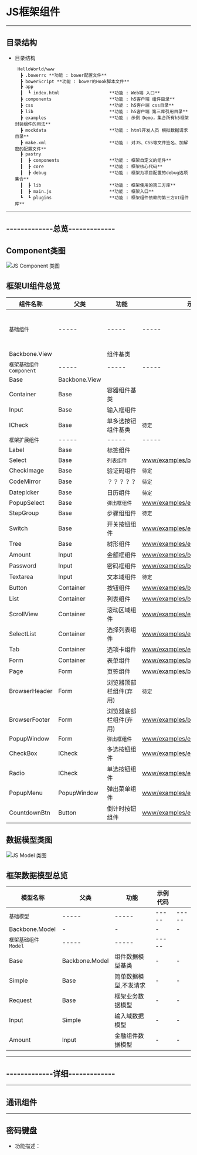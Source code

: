 # JS框架组件

----
## 目录结构

  * 目录结构

         HelloWorld/www
          ┣ .bowerrc **功能 : bower配置文件**            
          ┣ bowerScript **功能 : bower的Hook脚本文件**            
          ┣ app                      
          ┃  ┗ index.html                   **功能 : Web端 入口**
          ┣ components                      **功能 : h5客户端 组件目录**
          ┣ css                             **功能 : h5客户端 css目录**
          ┣ lib                             **功能 : h5客户端 第三库引用目录**
          ┣ examples                        **功能 : 示例 Demo，集合所有h5框架封装组件的用法**
          ┣ mockdata                        **功能 : html开发人员 模拟数据请求 目录**
          ┣ make.xml                        **功能 : 对JS、CSS等文件签名、加解密的配置文件**
          ┣ pastry
          ┃  ┣ components                   **功能 : 框架自定义的组件**
          ┃  ┣ core                         **功能 : 框架核心代码**
          ┃  ┣ debug                        **功能 : 框架为项目配置的debug选项集合**
          ┃  ┣ lib                          **功能 : 框架使用的第三方库**
          ┃  ┣ main.js                      **功能 : 框架入口**
          ┗  ┗ plugins                      **功能 : 框架组件依赖的第三方UI组件库**

----
## -------------总览-------------
## Component类图

![JS Component 类图](../../pastry/images/tutorials/jsComponent.png)

## 框架UI组件总览
| 组件名称 | 父类 | 功能 | 示例代码 | |
|-----|-----|-----|-----|-----|
| `基础组件` |-----|-----|-----|-----|
| Backbone.View || 组件基类 ||
| `框架基础组件 Component` |-----|-----|-----|
| Base | Backbone.View |||
| Container | Base | 容器组件基类 ||
| Input | Base | 输入框组件 ||
| ICheck | Base | 单多选按钮组件基类 | `待定` |
| `框架扩展组件` |-----|-----|-----|
| Label | Base | 标签组件 ||
| Select | Base | `列表组件` | [www/examples/base_amount.html][base_amount] ||
| CheckImage | Base | 验证码组件 | `待定` ||
| CodeMirror | Base | ？？？？？ | `待定` |
| Datepicker | Base | 日历组件 | `待定` ||
| PopupSelect | Base | `弹出框组件` | [www/examples/ex_popupselect.html][ex_popupselect] ||
| StepGroup | Base | 步骤组组件 | `待定` ||
| Switch | Base | 开关按钮组件 | [www/examples/ex_switch.html][ex_switch] ||
| Tree | Base | 树形组件 | [www/examples/ex_tree.html][ex_tree] ||
| Amount | Input | 金额框组件 | [www/examples/base_amount.html][base_amount] ||
| Password | Input | 密码框组件 | [www/examples/base_password.html][base_password] ||
| Textarea | Input | 文本域组件 | `待定` ||
| Button | Container | 按钮组件 | [www/examples/base_button.html][base_button] |
| List | Container | 列表组件 | [www/examples/base_list.html][base_list] ||
| ScrollView | Container | 滚动区域组件 | [www/examples/ex_scrollview.html][ex_scrollview] ||
| SelectList | Container | 选择列表组件 | [www/examples/ex_selectlist.html][ex_selectlist] ||
| Tab | Container | 选项卡组件 | [www/examples/ex_tab.html][ex_tab] ||
| Form | Container | 表单组件 | [www/examples/base_form.html][base_form] |
| Page | Form | 页签组件 | [www/examples/base_page.html][base_page] ||
| BrowserHeader | Form | 浏览器顶部栏组件(弃用) | `待定` ||
| BrowserFooter | Form | 浏览器底部栏组件(弃用) | [www/examples/base_header_footer.html][base_header_footer] ||
| PopupWindow | Form | `弹出框组件` | [www/examples/ex_popupwindow.html][ex_popupwindow] ||
| CheckBox | ICheck | 多选按钮组件 | [www/examples/ex_checkbox.html][ex_checkbox] ||
| Radio | ICheck | 单选按钮组件 | [www/examples/ex_radio.html][ex_radio] ||
| PopupMenu | PopupWindow | 弹出菜单组件 | [www/examples/ex_popupmenu.html][ex_popupmenu] ||
| CountdownBtn | Button | 倒计时按钮组件 | [www/examples/ex_countdownbtn.html][ex_countdownbtn] |

[base_amount]: ../www/examples/base_amount.html
[ex_popupselect]: ../www/examples/ex_popupselect.html
[ex_switch]: ../www/examples/ex_switch.html
[ex_tree]: ../www/examples/ex_tree.html
[base_amount]: ../www/examples/base_amount.html
[base_password]: ../www/examples/base_password.html
[base_button]: ../www/examples/base_button.html
[base_list]: ../www/examples/base_list.html
[ex_scrollview]: ../www/examples/ex_scrollview.html
[ex_selectlist]: ../www/examples/ex_selectlist.html
[ex_tab]: ../www/examples/ex_tab.html
[base_form]: ../www/examples/base_form.html
[base_page]: ../www/examples/base_page.html
[base_header_footer]: ../www/examples/base_header_footer.html
[ex_popupwindow]: ../www/examples/ex_popupwindow.html
[ex_checkbox]: ../www/examples/ex_checkbox.html
[ex_radio]: ../www/examples/ex_radio.html
[ex_popupmenu]: ../www/examples/ex_popupmenu.html
[ex_countdownbtn]: ../www/examples/ex_countdownbtn.html

## 数据模型类图

![JS Model 类图](../../pastry/images/tutorials/jsModel.png)

## 框架数据模型总览

| 模型名称 | 父类 | 功能 | 示例代码 | |
|-----|-----|-----|-----|-----|
| `基础模型` |-----|-----|-----|-----|
| Backbone.Model | - | - | - | - |
| `框架基础组件 Model` |-----|-----|-----|
| Base | Backbone.Model | 组件数据模型基类 | - | - |
| Simple | Base | 简单数据模型,不发请求 | - | - |
| Request | Base | 框架业务数据模型 | - | - |
| Input | Simple  | 输入域数据模型 | - | - |
| Amount | Input | 金融组件数据模型 | - | - |

----
## -------------详细-------------

----
## 通讯组件

----
## 密码键盘
* 功能描述：
